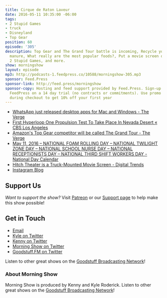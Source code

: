 ```yaml
---
title: Cirque de Raton Laveur
date: 2016-05-11 10:35:00 -06:00
tags:
- 2 Stupid Games
- truck
- Disneyland
- Top Gear
position: 60
episode: '305'
description: Top Gear and The Grand Tour battle is incoming, Recycle your leftover
  manure, What really are the most popular foods?, Put a movie screen on your truck,
  2 Stupid Games, and more.
show: morningshow
layout: episode
mp3: http://podcasts-1.feedpress.co/10588/morningshow-305.mp3
sponsor: Feed.Press
sponsor-link: http://feed.press/morningshow
sponsor-copy: Hosting and feed support provided by Feed.Press. Sign-up today and try
  FeedPress on a 14 day trial (no contracts or commitments). Use promo code `morningshow`
  during checkout to get 10% off your first year
---
```


* [WhatsApp just released desktop apps for Mac and Windows - The Verge](http://www.theverge.com/2016/5/10/11653606/whatsapp-mac-windows-desktop-apps-download)
* [First Hyperloop One Propulsion Test To Take Place In Nevada Desert « CBS Los Angeles](http://losangeles.cbslocal.com/2016/05/11/hyperloop-one-nevada-desert-testing/)
* [Amazon's Top Gear competitor will be called The Grand Tour - The Verge](http://www.theverge.com/2016/5/11/11655930/amazon-jeremy-clarkson-top-gear-show-grand-tour?utm_campaign=theverge&utm_content=chorus&utm_medium=social&utm_source=twitter)
* [May 11, 2016 – NATIONAL FOAM ROLLING DAY – NATIONAL TWILIGHT ZONE DAY – NATIONAL SCHOOL NURSE DAY – NATIONAL RECEPTIONISTS DAY – NATIONAL THIRD SHIFT WORKERS DAY - National Day Calendar](http://www.nationaldaycalendar.com/2016/05/10/may-11-2016-national-foam-rolling-day-national-twilight-zone-day-national-school-nurse-day-national-receptionists-day-national-third-shift-workers-day/)
* [Hitch Theater is a Truck-Mounted Movie Screen - Digital Trends](http://www.digitaltrends.com/cool-tech/hitch-theaters-drive-in-home-theater/)
* [Instagram Blog](http://blog.instagram.com/post/144198429587/160511-a-new-look)

## Support Us
*Want to support the show?* Visit [Patreon](http://patreon.com/morningshow) or our [Support page](http://goodstuff.fm/support) to help make this show possible!

## Get in Touch
* [Email](mailto:kyle@goodstuff.fm)
* [Kyle on Twitter](http://twitter.com/dogburps)
* [Kenny on Twitter](http://twitter.com/pizzarobotics)
* [Morning Show on Twitter](http://twitter.com/morningshowam)
* [Goodstuff.FM on Twitter](http://twitter.com/goodstufffm)

Listen to other great shows on the [Goodstuff Broadcasting Network](http://goodstuff.fm/shows)!

### About Morning Show
Morning Show is produced by Kenny and Kyle Roderick. Listen to other great shows on the [Goodstuff Broadcasting Network](http://goodstuff.fm/)!
